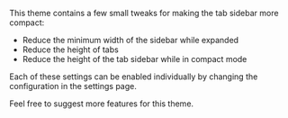 
This theme contains a few small tweaks for making the tab sidebar more compact:
- Reduce the minimum width of the sidebar while expanded
- Reduce the height of tabs
- Reduce the height of the tab sidebar while in compact mode

Each of these settings can be enabled individually by changing the configuration in the settings page.

Feel free to suggest more features for this theme.
